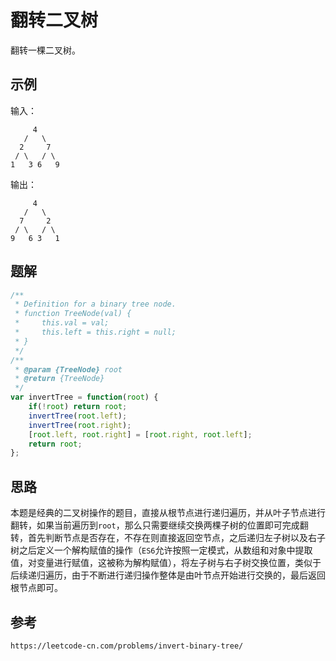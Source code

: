 # 翻转二叉树
翻转一棵二叉树。

## 示例

输入：
```
     4
   /   \
  2     7
 / \   / \
1   3 6   9
```
输出：

```
     4
   /   \
  7     2
 / \   / \
9   6 3   1
```

## 题解

```javascript
/**
 * Definition for a binary tree node.
 * function TreeNode(val) {
 *     this.val = val;
 *     this.left = this.right = null;
 * }
 */
/**
 * @param {TreeNode} root
 * @return {TreeNode}
 */
var invertTree = function(root) {
    if(!root) return root;
    invertTree(root.left);
    invertTree(root.right);
    [root.left, root.right] = [root.right, root.left];
    return root;
};
```

## 思路
本题是经典的二叉树操作的题目，直接从根节点进行递归遍历，并从叶子节点进行翻转，如果当前遍历到`root`，那么只需要继续交换两棵子树的位置即可完成翻转，首先判断节点是否存在，不存在则直接返回空节点，之后递归左子树以及右子树之后定义一个解构赋值的操作（`ES6`允许按照一定模式，从数组和对象中提取值，对变量进行赋值，这被称为解构赋值），将左子树与右子树交换位置，类似于后续递归遍历，由于不断进行递归操作整体是由叶节点开始进行交换的，最后返回根节点即可。




## 参考

```
https://leetcode-cn.com/problems/invert-binary-tree/
```
